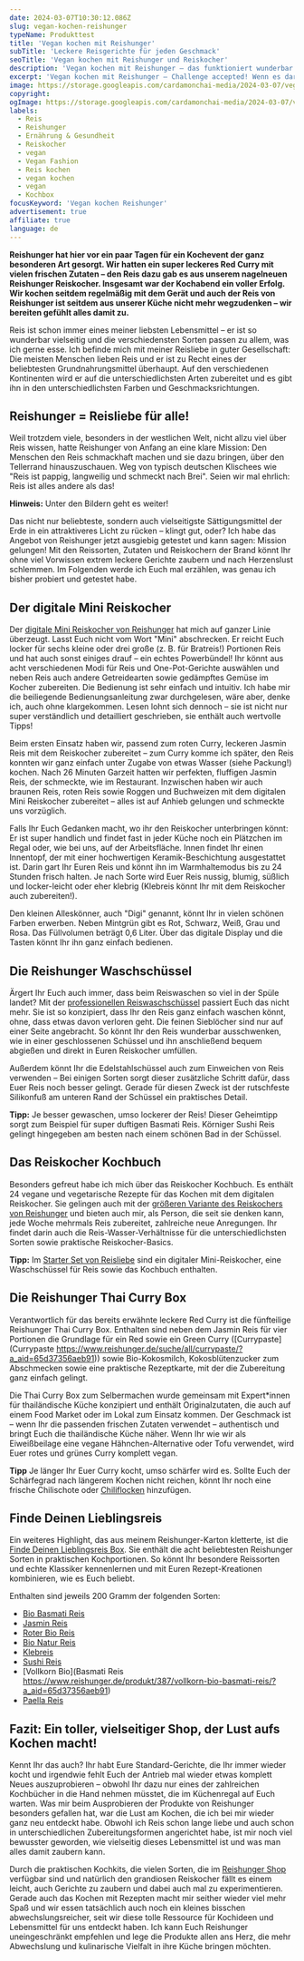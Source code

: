 ```yaml
---
date: 2024-03-07T10:30:12.086Z
slug: vegan-kochen-reishunger
typeName: Produkttest
title: 'Vegan kochen mit Reishunger'
subTitle: 'Leckere Reisgerichte für jeden Geschmack'
seoTitle: 'Vegan kochen mit Reishunger und Reiskocher'
description: 'Vegan kochen mit Reishunger – das funktioniert wunderbar! Erfahrt hier alles über den fantastischen Reiskocher und die vielseitigen Reissorten und wie Ihr sie zubereitet!'
excerpt: 'Vegan kochen mit Reishunger – Challenge accepted! Wenn es darum geht, neue Reisgerichte auszuprobieren, bin ich sofort dabei. Ab sofort macht mir das sogar noch viel mehr Spaß, denn ich lerne durch meinen neuen Reiskocher, neben zahlreichen faszinierenden und vielseitigen Reissorten, tolle neue Garmethoden und Kochideen kennen!'
image: https://storage.googleapis.com/cardamonchai-media/2024-03-07/vegan-kochen-mit-reishunger-soundsvegan-com-jpg-imagine-d8e8f8_9b9389_1024_768/640.webp
copyright:
ogImage: https://storage.googleapis.com/cardamonchai-media/2024-03-07/vegan-kochen-mit-reishunger-soundsvegan-com-og-jpg-imagine-f8f8f8_9e937d_1200_628/640.webp
labels:
  - Reis
  - Reishunger
  - Ernährung & Gesundheit
  - Reiskocher
  - vegan
  - Vegan Fashion
  - Reis kochen
  - vegan kochen
  - vegan
  - Kochbox
focusKeyword: 'Vegan kochen Reishunger'
advertisement: true
affiliate: true
language: de
---
```


**Reishunger hat hier vor ein paar Tagen für ein Kochevent der ganz besonderen Art gesorgt. Wir hatten ein super leckeres Red Curry mit vielen frischen Zutaten – den Reis dazu gab es aus unserem nagelneuen Reishunger Reiskocher. Insgesamt war der Kochabend ein voller Erfolg. Wir kochen seitdem regelmäßig mit dem Gerät und auch der Reis von Reishunger ist seitdem aus unserer Küche nicht mehr wegzudenken – wir bereiten gefühlt alles damit zu.**

Reis ist schon immer eines meiner liebsten Lebensmittel – er ist so wunderbar vielseitig und die verschiedensten Sorten passen zu allem, was ich gerne esse. Ich befinde mich mit meiner Reisliebe in guter Gesellschaft: Die meisten Menschen lieben Reis und er ist zu Recht eines der beliebtesten Grundnahrungsmittel überhaupt. Auf den verschiedenen Kontinenten wird er auf die unterschiedlichsten Arten zubereitet und es gibt ihn in den unterschiedlichsten Farben und Geschmacksrichtungen.

## Reishunger = Reisliebe für alle!

Weil trotzdem viele, besonders in der westlichen Welt, nicht allzu viel über Reis wissen, hatte Reishunger von Anfang an eine klare Mission: Den Menschen den Reis schmackhaft machen und sie dazu bringen, über den Tellerrand hinauszuschauen. Weg von typisch deutschen Klischees wie "Reis ist pappig, langweilig und schmeckt nach Brei". Seien wir mal ehrlich: Reis ist alles andere als das!

**Hinweis:** Unter den Bildern geht es weiter!

<Gallery name="vegan-kochen-mit-reishunger-2" />

Das nicht nur beliebteste, sondern auch vielseitigste Sättigungsmittel der Erde in ein attraktiveres Licht zu rücken – klingt gut, oder? Ich habe das Angebot von Reishunger jetzt ausgiebig getestet und kann sagen: Mission gelungen! Mit den Reissorten, Zutaten und Reiskochern der Brand könnt Ihr ohne viel Vorwissen extrem leckere Gerichte zaubern und nach Herzenslust schlemmen. Im Folgenden werde ich Euch mal erzählen, was genau ich bisher probiert und getestet habe.

## Der digitale Mini Reiskocher

Der [digitale Mini Reiskocher von Reishunger](https://www.reishunger.de/produkt/1422/digitaler-mini-reiskocher/?a_aid=65d37356aeb91) hat mich auf ganzer Linie überzeugt. Lasst Euch nicht vom Wort "Mini" abschrecken. Er reicht Euch locker für sechs kleine oder drei große (z. B. für Bratreis!) Portionen Reis und hat auch sonst einiges drauf – ein echtes Powerbündel! Ihr könnt aus acht verschiedenen Modi für Reis und One-Pot-Gerichte auswählen und neben Reis auch andere Getreidearten sowie gedämpftes Gemüse im Kocher zubereiten. Die Bedienung ist sehr einfach und intuitiv. Ich habe mir die beiliegende Bedienungsanleitung zwar durchgelesen, wäre aber, denke ich, auch ohne klargekommen. Lesen lohnt sich dennoch – sie ist nicht nur super verständlich und detailliert geschrieben, sie enthält auch wertvolle Tipps!

Beim ersten Einsatz haben wir, passend zum roten Curry, leckeren Jasmin Reis mit dem Reiskocher zubereitet – zum Curry komme ich später, den Reis konnten wir ganz einfach unter Zugabe von etwas Wasser (siehe Packung!) kochen. Nach 26 Minuten Garzeit hatten wir perfekten, fluffigen Jasmin Reis, der schmeckte, wie im Restaurant. Inzwischen haben wir auch braunen Reis, roten Reis sowie Roggen und Buchweizen mit dem digitalen Mini Reiskocher zubereitet – alles ist auf Anhieb gelungen und schmeckte uns vorzüglich.

Falls Ihr Euch Gedanken macht, wo ihr den Reiskocher unterbringen könnt: Er ist super handlich und findet fast in jeder Küche noch ein Plätzchen im Regal oder, wie bei uns, auf der Arbeitsfläche. Innen findet Ihr einen Innentopf, der mit einer hochwertigen Keramik-Beschichtung ausgestattet ist. Darin gart Ihr Euren Reis und könnt ihn im Warmhaltemodus bis zu 24 Stunden frisch halten. Je nach Sorte wird Euer Reis nussig, blumig, süßlich und locker-leicht oder eher klebrig (Klebreis könnt Ihr mit dem Reiskocher auch zubereiten!).

Den kleinen Alleskönner, auch "Digi" genannt, könnt Ihr in vielen schönen Farben erwerben. Neben Mintgrün gibt es Rot, Schwarz, Weiß, Grau und Rosa. Das Füllvolumen beträgt 0,6 Liter. Über das digitale Display und die Tasten könnt Ihr ihn ganz einfach bedienen.

## Die Reishunger Waschschüssel

Ärgert Ihr Euch auch immer, dass beim Reiswaschen so viel in der Spüle landet? Mit der [professionellen Reiswaschschüssel](https://www.reishunger.de/produkt/1827/reis-waschschussel-edelstahl/?a_aid=65d37356aeb91) passiert Euch das nicht mehr. Sie ist so konzipiert, dass Ihr den Reis ganz einfach waschen könnt, ohne, dass etwas davon verloren geht. Die feinen Sieblöcher sind nur auf einer Seite angebracht. So könnt Ihr den Reis wunderbar ausschwenken, wie in einer geschlossenen Schüssel und ihn anschließend bequem abgießen und direkt in Euren Reiskocher umfüllen.

Außerdem könnt Ihr die Edelstahlschüssel auch zum Einweichen von Reis verwenden – Bei einigen Sorten sorgt dieser zusätzliche Schritt dafür, dass Euer Reis noch besser gelingt. Gerade für diesen Zweck ist der rutschfeste Silikonfuß am unteren Rand der Schüssel ein praktisches Detail.

**Tipp:** Je besser gewaschen, umso lockerer der Reis! Dieser Geheimtipp sorgt zum Beispiel für super duftigen Basmati Reis. Körniger Sushi Reis gelingt hingegeben am besten nach einem schönen Bad in der Schüssel.

## Das Reiskocher Kochbuch

Besonders gefreut habe ich mich über das Reiskocher Kochbuch. Es enthält 24 vegane und vegetarische Rezepte für das Kochen mit dem digitalen Reiskocher. Sie gelingen auch mit der [größeren Variante des Reiskochers von Reishunger](https://www.reishunger.de/produkt/1376/digitaler-reiskocher/?a_aid=65d37356aeb91) und bieten auch mir, als Person, die seit sie denken kann, jede Woche mehrmals Reis zubereitet, zahlreiche neue Anregungen. Ihr findet darin auch die Reis-Wasser-Verhältnisse für die unterschiedlichsten Sorten sowie praktische Reiskocher-Basics.

**Tipp:** Im [Starter Set von Reisliebe](https://www.reishunger.de/produkt/1891/digitaler-mini-reiskocher-starter-set/65d37356aeb91) sind ein digitaler Mini-Reiskocher, eine Waschschüssel für Reis sowie das Kochbuch enthalten.

## Die Reishunger Thai Curry Box

Verantwortlich für das bereits erwähnte leckere Red Curry ist die fünfteilige Reishunger Thai Curry Box. Enthalten sind neben dem Jasmin Reis für vier Portionen die Grundlage für ein Red sowie ein Green Curry ([Currypaste](Currypaste https://www.reishunger.de/suche/all/currypaste/?a_aid=65d37356aeb91)) sowie Bio-Kokosmilch, Kokosblütenzucker zum Abschmecken sowie eine praktische Rezeptkarte, mit der die Zubereitung ganz einfach gelingt.

Die Thai Curry Box zum Selbermachen wurde gemeinsam mit Expert\*innen für thailändische Küche konzipiert und enthält Originalzutaten, die auch auf einem Food Market oder im Lokal zum Einsatz kommen. Der Geschmack ist – wenn Ihr die passenden frischen Zutaten verwendet – authentisch und bringt Euch die thailändische Küche näher. Wenn Ihr wie wir als Eiweißbeilage eine vegane Hähnchen-Alternative oder Tofu verwendet, wird Euer rotes und grünes Curry komplett vegan.

**Tipp** Je länger Ihr Euer Curry kocht, umso schärfer wird es. Sollte Euch der Schärfegrad nach längerem Kochen nicht reichen, könnt Ihr noch eine frische Chilischote oder [Chiliflocken](https://www.reishunger.de/produkt/875/bio-chili-flocken/?a_aid=65d37356aeb91) hinzufügen.

## Finde Deinen Lieblingsreis

Ein weiteres Highlight, das aus meinem Reishunger-Karton kletterte, ist die [Finde Deinen Lieblingsreis Box](https://www.reishunger.de/produkt/1423/finde-deinen-lieblingsreis-set/?a_aid=65d37356aeb91). Sie enthält die acht beliebtesten Reishunger Sorten in praktischen Kochportionen. So könnt Ihr besondere Reissorten und echte Klassiker kennenlernen und mit Euren Rezept-Kreationen kombinieren, wie es Euch beliebt.

Enthalten sind jeweils 200 Gramm der folgenden Sorten:

- [Bio Basmati Reis](https://www.reishunger.de/produkt/386/bio-basmati-reis/?a_aid=65d37356aeb91)
- [Jasmin Reis](https://www.reishunger.de/produkt/30/jasmin-reis/?a_aid=65d37356aeb91)
- [Roter Bio Reis](https://www.reishunger.de/produkt/107/roter-bio-reis/?a_aid=65d37356aeb91)
- [Bio Natur Reis](https://www.reishunger.de/produkt/496/bio-natur-reis/?a_aid=65d37356aeb91)
- [Klebreis](https://www.reishunger.de/produkt/81/kleb-reis/?a_aid=65d37356aeb91)
- [Sushi Reis](https://www.reishunger.de/produkt/36/sushi-reis/?a_aid=65d37356aeb91)
- [Vollkorn Bio](Basmati Reis https://www.reishunger.de/produkt/387/vollkorn-bio-basmati-reis/?a_aid=65d37356aeb91)
- [Paella Reis](https://www.reishunger.de/produkt/82/paella-reis/?a_aid=65d37356aeb91)

## Fazit: Ein toller, vielseitiger Shop, der Lust aufs Kochen macht!

Kennt Ihr das auch? Ihr habt Eure Standard-Gerichte, die Ihr immer wieder kocht und irgendwie fehlt Euch der Antrieb mal wieder etwas komplett Neues auszuprobieren – obwohl Ihr dazu nur eines der zahlreichen Kochbücher in die Hand nehmen müsstet, die im Küchenregal auf Euch warten. Was mir beim Ausprobieren der Produkte von Reishunger besonders gefallen hat, war die Lust am Kochen, die ich bei mir wieder ganz neu entdeckt habe. Obwohl ich Reis schon lange liebe und auch schon in unterschiedlichen Zubereitungsformen angerichtet habe, ist mir noch viel bewusster geworden, wie vielseitig dieses Lebensmittel ist und was man alles damit zaubern kann.

Durch die praktischen Kochkits, die vielen Sorten, die im [Reishunger Shop](https://www.reishunger.de/?a_aid=65d37356aeb91) verfügbar sind und natürlich den grandiosen Reiskocher fällt es einem leicht, auch Gerichte zu zaubern und dabei auch mal zu experimentieren. Gerade auch das Kochen mit Rezepten macht mir seither wieder viel mehr Spaß und wir essen tatsächlich auch noch ein kleines bisschen abwechslungsreicher, seit wir diese tolle Ressource für Kochideen und Lebensmittel für uns entdeckt haben. Ich kann Euch Reishunger uneingeschränkt empfehlen und lege die Produkte allen ans Herz, die mehr Abwechslung und kulinarische Vielfalt in ihre Küche bringen möchten.

<Gallery name="vegan-kochen-mit-reishunger-1" />
